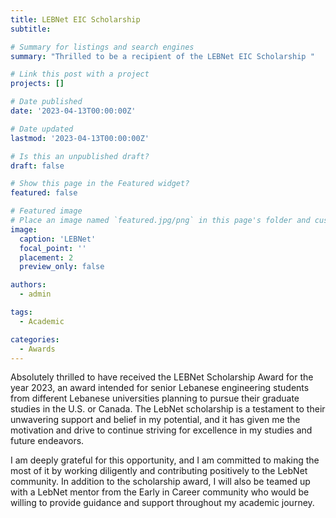 ```yaml
---
title: LEBNet EIC Scholarship
subtitle: 

# Summary for listings and search engines
summary: "Thrilled to be a recipient of the LEBNet EIC Scholarship " 

# Link this post with a project
projects: []

# Date published
date: '2023-04-13T00:00:00Z'

# Date updated
lastmod: '2023-04-13T00:00:00Z'

# Is this an unpublished draft?
draft: false

# Show this page in the Featured widget?
featured: false

# Featured image
# Place an image named `featured.jpg/png` in this page's folder and customize its options here.
image:
  caption: 'LEBNet'
  focal_point: ''
  placement: 2
  preview_only: false

authors:
  - admin 

tags:
  - Academic 

categories:
  - Awards 
---  
```


Absolutely thrilled to have received the LEBNet Scholarship Award for the year 2023, an award intended for senior Lebanese engineering students from different Lebanese universities planning to pursue their graduate studies in the U.S. or Canada.  The LebNet scholarship is a testament to their unwavering support and belief in my potential, and it has given me the motivation and drive to continue striving for excellence in my studies and future endeavors.

I am deeply grateful for this opportunity, and I am committed to making the most of it by working diligently and contributing positively to the LebNet community.
In addition to the scholarship award, I will also be teamed up with a LebNet mentor from the Early in Career community who would be willing to provide guidance and support throughout my academic journey. 
